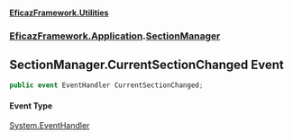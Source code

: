 #### [EficazFramework.Utilities](EficazFrameworkUtilities.md 'EficazFramework Utilities')
### [EficazFramework.Application](EficazFrameworkUtilities.md#EficazFramework.Application 'EficazFramework.Application').[SectionManager](EficazFramework.Application/SectionManager.md 'EficazFramework.Application.SectionManager')

## SectionManager.CurrentSectionChanged Event

```csharp
public event EventHandler CurrentSectionChanged;
```

#### Event Type
[System.EventHandler](https://docs.microsoft.com/en-us/dotnet/api/System.EventHandler 'System.EventHandler')